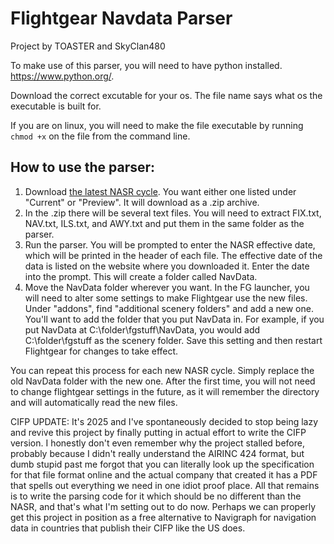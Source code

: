 # Flightgear Navdata Parser
Project by TOASTER and SkyClan480

To make use of this parser, you will need to have python installed. https://www.python.org/.

Download the correct excutable for your os. The file name says what os the executable is built for.

If you are on linux, you will need to make the file executable by running `chmod +x` on the file from the command line.

## How to use the parser:

1. Download [the latest NASR cycle](https://www.faa.gov/air_traffic/flight_info/aeronav/aero_data/NASR_Subscription/). You want either one listed under "Current" or "Preview". It will download as a .zip archive.
2. In the .zip there will be several text files. You will need to extract FIX.txt, NAV.txt, ILS.txt, and AWY.txt and put them in the same folder as the parser.
3. Run the parser. You will be prompted to enter the NASR effective date, which will be printed in the header of each file. The effective date of the data is listed on the website where you downloaded it. Enter the date into the prompt. This will create a folder called NavData.
5. Move the NavData folder wherever you want. In the FG launcher, you will need to alter some settings to make Flightgear use the new files. Under "addons", find "additional scenery folders" and add a new one. You'll want to add the folder that you put NavData in. For example, if you put NavData at C:\folder\fgstuff\NavData, you would add C:\folder\fgstuff as the scenery folder. Save this setting and then restart Flightgear for changes to take effect.

You can repeat this process for each new NASR cycle. Simply replace the old NavData folder with the new one. After the first time, you will not need to change flightgear settings in the future, as it will remember the directory and will automatically read the new files.

CIFP UPDATE:
It's 2025 and I've spontaneously decided to stop being lazy and revive this project by finally putting in actual effort to write the CIFP version. I honestly don't even remember why the project stalled before, probably because I didn't really understand the AIRINC 424 format, but dumb stupid past me forgot that you can literally look up the specification for that file format online and the actual company that created it has a PDF that spells out everything we need in one idiot proof place. All that remains is to write the parsing code for it which should be no different than the NASR, and that's what I'm setting out to do now. Perhaps we can properly get this project in position as a free alternative to Navigraph for navigation data in countries that publish their CIFP like the US does.
